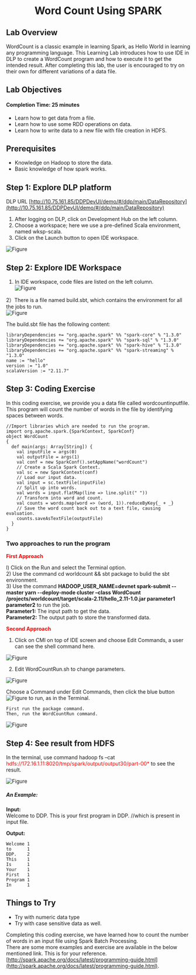 # <center>Word Count Using SPARK</center>

## Lab Overview

WordCount is a classic example in learning Spark, as Hello World in learning any programming language. This Learning Lab introduces how to use IDE in DLP to create a WordCount program and how to execute it to get the intended result. After completing this lab, the user is encouraged to try on their own for different variations of a data file. 


## Lab Objectives


#### Completion Time: 25 minutes

* Learn how to get data from a file.
* Learn how to use some RDD operations on data.
* Learn how to write data to a new file with file creation in HDFS.


## Prerequisites

* Knowledge on Hadoop to store the data.
* Basic knowledge of how spark works.


## Step 1: Explore DLP platform

DLP URL [http://10.75.161.85/DDPDevUI/demo/#/ddp/main/DataRepository](http://10.75.161.85/DDPDevUI/demo/#/ddp/main/DataRepository)<br>

1)	After logging on DLP, click on Development Hub on the left column.<br>
2)	Choose a workspace; here we use a pre-defined Scala environment, named wksp-scala.<br>
3)	Click on the Launch button to open IDE workspace.<br>

![Figure](/posts/files/word-count-using-spark/assets/images/step1.jpg)

## Step 2: Explore IDE Workspace

1)	In IDE workspace, code files are listed on the left column.<br>
![Figure](/posts/files/word-count-using-spark/assets/images/step2-1.jpg)

2）There is a file named build.sbt, which contains the environment for all the jobs to run.<br>
![Figure](/posts/files/word-count-using-spark/assets/images/step2-2.jpg)<br>

The build.sbt file has the following content:<br>

 ```
 libraryDependencies += "org.apache.spark" %% "spark-core" % "1.3.0"
 libraryDependencies += "org.apache.spark" %% "spark-sql" % "1.3.0"
 libraryDependencies += "org.apache.spark" %% "spark-hive" % "1.3.0"
 libraryDependencies += "org.apache.spark" %% "spark-streaming" % "1.3.0"
 name := "hello" 
 version := "1.0"
 scalaVersion := "2.11.7"
 ```

## Step 3: Coding Exercise

In this coding exercise, we provide you a data file called wordcountinputfile.<br>
This program will count the number of words in the file by identifying spaces between words. 

```
//Import libraries which are needed to run the program. 
import org.apache.spark.{SparkContext, SparkConf}
object WordCount
{
  def main(args: Array[String]) {
    val inputFile = args(0)
    val outputFile = args(1)
    val conf = new SparkConf().setAppName("wordCount")
    // Create a Scala Spark Context.
    val sc = new SparkContext(conf)
    // Load our input data.
    val input = sc.textFile(inputFile)
    // Split up into words.
    val words = input.flatMap(line => line.split(" "))
    // Transform into word and count.
    val counts = words.map(word => (word, 1)).reduceByKey{_ + _}
    // Save the word count back out to a text file, causing evaluation.
    counts.saveAsTextFile(outputFile)
  }
}
```

### Two approaches to run the program

 <b><font color='red'>First Approach</font></b><br>

l) Click on the Run and select the Terminal option.<br>
2) Use the command cd worldcount && sbt package to bulid the sbt environment.<br>
3) Use the command **HADOOP\_USER\_NAME=devnet spark-submit --master yarn --deploy-mode cluster –class WordCount /projects/worldcount/target/scala-2.11/hello_2.11-1.0.jar parameter1 parameter2** to run the job.<br>
<b>Parameter1:</b> The input path to get the data.<br>
<b>Parameter2:</b> The output path to store the transformed data.<br>

<b><font color='red'>Second Approach</font></b><br>
1)	Click on CMI on top of IDE screen and choose Edit Commands, a user can see the shell command here.<br>

![Figure](/posts/files/word-count-using-spark/assets/images/step3-1.jpg)

2)	Edit WordCountRun.sh to change parameters.<br>


![Figure](/posts/files/word-count-using-spark/assets/images/step3-2.jpg)

Choose a Command under Edit Commands, then click the blue button 
![Figure](/posts/files/word-count-using-spark/assets/images/step3-3.jpg) to run, as in the Terminal.<br>

    First run the package command.
    Then, run the WordCountRun command.

![Figure](/posts/files/word-count-using-spark/assets/images/step3-4.jpg)


## Step 4: See result from HDFS

In the terminal, use command hadoop fs –cat <font color='red'>hdfs://172.16.1.11:8020/tmp/spark/output/output30/part-00*</font> to see the result.<br>

![Figure](/posts/files/word-count-using-spark/assets/images/step4.jpg)


##### An Example:

**Input:**<br>
Welcome to DDP. This is your first program in DDP. //which is present in input file.<br>

**Output:** <br>

```
Welcome	1
to	    1
DDP. 	2
This 	1
Is 		1
Your 	1
First 	1
Program 1
In 		1
```

## Things to Try


* Try with numeric data type
* Try with case sensitive data as well.

Completing this coding exercise, we have learned how to count the number of words in an input file using Spark Batch Processing. <br>
There are some more examples and exercise are available in the below mentioned link. This is for your reference.
[http://spark.apache.org/docs/latest/programming-guide.html](http://spark.apache.org/docs/latest/programming-guide.html).




